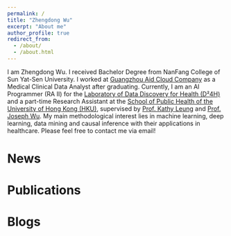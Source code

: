 ```yaml
---
permalink: /
title: "Zhengdong Wu"
excerpt: "About me"
author_profile: true
redirect_from: 
  - /about/
  - /about.html
---
```


I am Zhengdong Wu. I received Bachelor Degree from NanFang College of Sun Yat-Sen University. I worked at [Guangzhou Aid Cloud Company](http://aidcloud.cn/#/) as a Medical Clinical Data Analyst after graduating. Currently, I am an AI Programmer (RA II) for the [Laboratory of Data Discovery for Health (D²4H)](https://www.d24h.hk/) and a part-time Research Assistant at the [School of Public Health of the University of Hong Kong (HKU)](https://sph.hku.hk/), supervised by [Prof. Kathy Leung](https://sph.hku.hk/en/Biography/Leung-Sze-Man-Kathy) and [Prof. Joseph Wu](https://sph.hku.hk/zh-HK/Biography/Wu%20Tsz%20Kei%20Joseph). My main methodological interest lies in machine learning, deep learning, data mining and causal inference with their applications in healthcare. Please feel free to contact me via email!

News
======

Publications
======

  
Blogs
======
